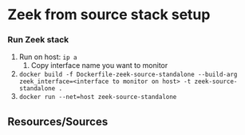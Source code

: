 # Zeek from source stack setup


### Run Zeek stack
1. Run on host: `ip a`
    1. Copy interface name you want to monitor
1. `docker build -f Dockerfile-zeek-source-standalone --build-arg zeek_interface=<interface to monitor on host> -t zeek-source-standalone .`
1. `docker run --net=host zeek-source-standalone`


## Resources/Sources